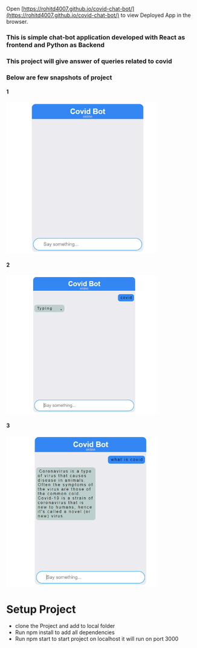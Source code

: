 Open [https://rohitd4007.github.io/covid-chat-bot/](https://rohitd4007.github.io/covid-chat-bot/) to view Deployed App in the browser.

### This is simple chat-bot application developed with React as frontend and Python as Backend
### This project will give answer of queries related to covid
### Below are few snapshots of project 

#### 1
<img src="https://github.com/rohitd4007/covid-chat-bot/blob/master/public/1.PNG" width="400">

#### 2
<img src="https://github.com/rohitd4007/covid-chat-bot/blob/master/public/2.PNG" width="400">


#### 3
<img src="https://github.com/rohitd4007/covid-chat-bot/blob/master/public/3.PNG" width="400">


# Setup Project

* clone the Project and add to local folder
* Run npm install to add all dependencies
* Run npm start to start project on localhost it will run on port 3000
